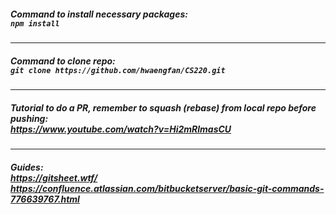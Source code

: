 ##### Command to install necessary packages:<br>`npm install`
---

##### Command to clone repo:<br>`git clone https://github.com/hwaengfan/CS220.git`
---

##### Tutorial to do a PR, remember to squash (rebase) from local repo before pushing:<br>https://www.youtube.com/watch?v=Hi2mRlmasCU
---

##### Guides:<br>https://gitsheet.wtf/<br>https://confluence.atlassian.com/bitbucketserver/basic-git-commands-776639767.html
